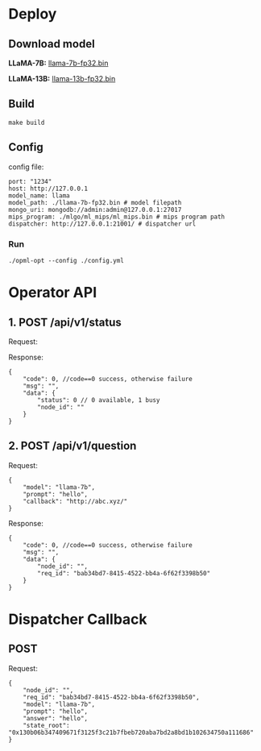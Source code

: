 # Deploy
## Download model

**LLaMA-7B:** [llama-7b-fp32.bin](https://nogpu.com/llama-7b-fp32.bin)

**LLaMA-13B:** [llama-13b-fp32.bin](https://nogpu.com/llama-13b-fp32.bin)

## Build

```
make build
```

## Config
config file:
```
port: "1234"
host: http://127.0.0.1
model_name: llama
model_path: ./llama-7b-fp32.bin # model filepath
mongo_uri: mongodb://admin:admin@127.0.0.1:27017
mips_program: ./mlgo/ml_mips/ml_mips.bin # mips program path
dispatcher: http://127.0.0.1:21001/ # dispatcher url
```
### Run
```
./opml-opt --config ./config.yml
```

# Operator API

## 1. POST /api/v1/status

Request:

Response:

```
{
    "code": 0, //code==0 success, otherwise failure
    "msg": "",
    "data": {
		"status": 0 // 0 available, 1 busy
        "node_id": ""
    }
}
```

## 2. POST /api/v1/question

Request:

```
{
    "model": "llama-7b",
    "prompt": "hello",
    "callback": "http://abc.xyz/"
}
```

Response:

```
{
    "code": 0, //code==0 success, otherwise failure
    "msg": "",
    "data": {
        "node_id": "",
        "req_id": "bab34bd7-8415-4522-bb4a-6f62f3398b50"
    }
}
```

# Dispatcher Callback

## POST

Request:

```
{
    "node_id": "",
    "req_id": "bab34bd7-8415-4522-bb4a-6f62f3398b50",
    "model": "llama-7b",
    "prompt": "hello",
    "answer": "hello",
    "state_root": "0x130b06b347409671f3125f3c21b7fbeb720aba7bd2a8bd1b102634750a111686"
}
```
